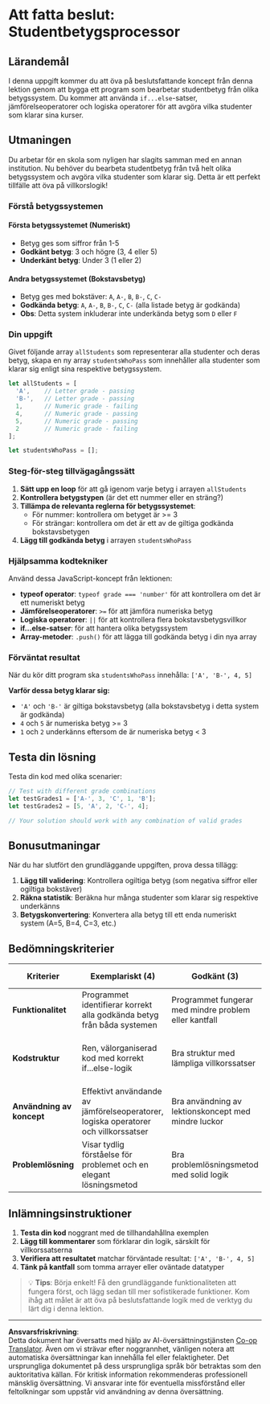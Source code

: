 <!--
CO_OP_TRANSLATOR_METADATA:
{
  "original_hash": "ffe366b2d1f037b99fbadbe1dc81083d",
  "translation_date": "2025-10-23T21:28:24+00:00",
  "source_file": "2-js-basics/3-making-decisions/assignment.md",
  "language_code": "sv"
}
-->
# Att fatta beslut: Studentbetygsprocessor

## Lärandemål

I denna uppgift kommer du att öva på beslutsfattande koncept från denna lektion genom att bygga ett program som bearbetar studentbetyg från olika betygssystem. Du kommer att använda `if...else`-satser, jämförelseoperatorer och logiska operatorer för att avgöra vilka studenter som klarar sina kurser.

## Utmaningen

Du arbetar för en skola som nyligen har slagits samman med en annan institution. Nu behöver du bearbeta studentbetyg från två helt olika betygssystem och avgöra vilka studenter som klarar sig. Detta är ett perfekt tillfälle att öva på villkorslogik!

### Förstå betygssystemen

#### Första betygssystemet (Numeriskt)
- Betyg ges som siffror från 1-5
- **Godkänt betyg**: 3 och högre (3, 4 eller 5)
- **Underkänt betyg**: Under 3 (1 eller 2)

#### Andra betygssystemet (Bokstavsbetyg)
- Betyg ges med bokstäver: `A`, `A-`, `B`, `B-`, `C`, `C-`
- **Godkända betyg**: `A`, `A-`, `B`, `B-`, `C`, `C-` (alla listade betyg är godkända)
- **Obs**: Detta system inkluderar inte underkända betyg som `D` eller `F`

### Din uppgift

Givet följande array `allStudents` som representerar alla studenter och deras betyg, skapa en ny array `studentsWhoPass` som innehåller alla studenter som klarar sig enligt sina respektive betygssystem.

```javascript
let allStudents = [
  'A',    // Letter grade - passing
  'B-',   // Letter grade - passing  
  1,      // Numeric grade - failing
  4,      // Numeric grade - passing
  5,      // Numeric grade - passing
  2       // Numeric grade - failing
];

let studentsWhoPass = [];
```

### Steg-för-steg tillvägagångssätt

1. **Sätt upp en loop** för att gå igenom varje betyg i arrayen `allStudents`
2. **Kontrollera betygstypen** (är det ett nummer eller en sträng?)
3. **Tillämpa de relevanta reglerna för betygssystemet**:
   - För nummer: kontrollera om betyget är >= 3
   - För strängar: kontrollera om det är ett av de giltiga godkända bokstavsbetygen
4. **Lägg till godkända betyg** i arrayen `studentsWhoPass`

### Hjälpsamma kodtekniker

Använd dessa JavaScript-koncept från lektionen:

- **typeof operator**: `typeof grade === 'number'` för att kontrollera om det är ett numeriskt betyg
- **Jämförelseoperatorer**: `>=` för att jämföra numeriska betyg
- **Logiska operatorer**: `||` för att kontrollera flera bokstavsbetygsvillkor
- **if...else-satser**: för att hantera olika betygssystem
- **Array-metoder**: `.push()` för att lägga till godkända betyg i din nya array

### Förväntat resultat

När du kör ditt program ska `studentsWhoPass` innehålla: `['A', 'B-', 4, 5]`

**Varför dessa betyg klarar sig:**
- `'A'` och `'B-'` är giltiga bokstavsbetyg (alla bokstavsbetyg i detta system är godkända)
- `4` och `5` är numeriska betyg >= 3
- `1` och `2` underkänns eftersom de är numeriska betyg < 3

## Testa din lösning

Testa din kod med olika scenarier:

```javascript
// Test with different grade combinations
let testGrades1 = ['A-', 3, 'C', 1, 'B'];
let testGrades2 = [5, 'A', 2, 'C-', 4];

// Your solution should work with any combination of valid grades
```

## Bonusutmaningar

När du har slutfört den grundläggande uppgiften, prova dessa tillägg:

1. **Lägg till validering**: Kontrollera ogiltiga betyg (som negativa siffror eller ogiltiga bokstäver)
2. **Räkna statistik**: Beräkna hur många studenter som klarar sig respektive underkänns
3. **Betygskonvertering**: Konvertera alla betyg till ett enda numeriskt system (A=5, B=4, C=3, etc.)

## Bedömningskriterier

| Kriterier | Exemplariskt (4) | Godkänt (3) | Under utveckling (2) | Början (1) |
|-----------|------------------|-------------|-----------------------|------------|
| **Funktionalitet** | Programmet identifierar korrekt alla godkända betyg från båda systemen | Programmet fungerar med mindre problem eller kantfall | Programmet fungerar delvis men har logiska fel | Programmet har betydande fel eller fungerar inte |
| **Kodstruktur** | Ren, välorganiserad kod med korrekt if...else-logik | Bra struktur med lämpliga villkorssatser | Acceptabel struktur med vissa organisatoriska problem | Dålig struktur, svår att följa logiken |
| **Användning av koncept** | Effektivt användande av jämförelseoperatorer, logiska operatorer och villkorssatser | Bra användning av lektionskoncept med mindre luckor | Viss användning av lektionskoncept men saknar viktiga element | Begränsad användning av lektionskoncept |
| **Problemlösning** | Visar tydlig förståelse för problemet och en elegant lösningsmetod | Bra problemlösningsmetod med solid logik | Tillräcklig problemlösning med viss förvirring | Otydlig metod, visar inte förståelse |

## Inlämningsinstruktioner

1. **Testa din kod** noggrant med de tillhandahållna exemplen
2. **Lägg till kommentarer** som förklarar din logik, särskilt för villkorssatserna
3. **Verifiera att resultatet** matchar förväntade resultat: `['A', 'B-', 4, 5]`
4. **Tänk på kantfall** som tomma arrayer eller oväntade datatyper

> 💡 **Tips**: Börja enkelt! Få den grundläggande funktionaliteten att fungera först, och lägg sedan till mer sofistikerade funktioner. Kom ihåg att målet är att öva på beslutsfattande logik med de verktyg du lärt dig i denna lektion.

---

**Ansvarsfriskrivning**:  
Detta dokument har översatts med hjälp av AI-översättningstjänsten [Co-op Translator](https://github.com/Azure/co-op-translator). Även om vi strävar efter noggrannhet, vänligen notera att automatiska översättningar kan innehålla fel eller felaktigheter. Det ursprungliga dokumentet på dess ursprungliga språk bör betraktas som den auktoritativa källan. För kritisk information rekommenderas professionell mänsklig översättning. Vi ansvarar inte för eventuella missförstånd eller feltolkningar som uppstår vid användning av denna översättning.